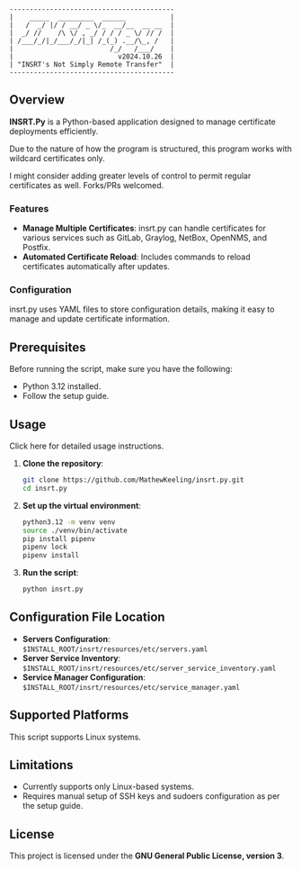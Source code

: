 ```
-----------------------------------------
|    _____  _________  ______           |
|   /  _/ |/ / __/ _ \/_  __/__  __ __  |
|  _/ //    /\ \/ , _/ / / / _ \/ // /  |
| /___/_/|_/___/_/|_| /_(_) .__/\_, /   |
|                        /_/   /___/    |
|                          v2024.10.26  |
| "INSRT's Not Simply Remote Transfer"  |
-----------------------------------------
```

## Overview

**INSRT.Py** is a Python-based application designed to manage certificate deployments efficiently.

Due to the nature of how the program is structured, this program works with wildcard certificates only. 

I might consider adding greater levels of control to permit regular certificates as well. Forks/PRs welcomed.

### Features

- **Manage Multiple Certificates**: insrt.py can handle certificates for various services such as GitLab, Graylog, NetBox, OpenNMS, and Postfix.
- **Automated Certificate Reload**: Includes commands to reload certificates automatically after updates.

### Configuration

insrt.py uses YAML files to store configuration details, making it easy to manage and update certificate information.

## Prerequisites

Before running the script, make sure you have the following:

- Python 3.12 installed.
- Follow the setup guide.

## Usage

Click here for detailed usage instructions.

1. **Clone the repository**:
    ```sh
    git clone https://github.com/MathewKeeling/insrt.py.git
    cd insrt.py
    ```

2. **Set up the virtual environment**:
    ```sh
    python3.12 -m venv venv
    source ./venv/bin/activate
    pip install pipenv
    pipenv lock
    pipenv install
    ```

3. **Run the script**:
    ```sh
    python insrt.py
    ```

## Configuration File Location

- **Servers Configuration**: `$INSTALL_ROOT/insrt/resources/etc/servers.yaml`
- **Server Service Inventory**: `$INSTALL_ROOT/insrt/resources/etc/server_service_inventory.yaml`
- **Service Manager Configuration**: `$INSTALL_ROOT/insrt/resources/etc/service_manager.yaml`

## Supported Platforms

This script supports Linux systems.

## Limitations

- Currently supports only Linux-based systems.
- Requires manual setup of SSH keys and sudoers configuration as per the setup guide.

## License

This project is licensed under the **GNU General Public License, version 3**.
